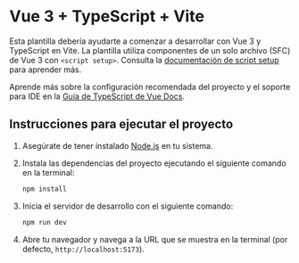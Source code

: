 # Vue 3 + TypeScript + Vite

Esta plantilla debería ayudarte a comenzar a desarrollar con Vue 3 y TypeScript en Vite. La plantilla utiliza componentes de un solo archivo (SFC) de Vue 3 con `<script setup>`. Consulta la [documentación de script setup](https://v3.vuejs.org/api/sfc-script-setup.html#sfc-script-setup) para aprender más.

Aprende más sobre la configuración recomendada del proyecto y el soporte para IDE en la [Guía de TypeScript de Vue Docs](https://vuejs.org/guide/typescript/overview.html#project-setup).

## Instrucciones para ejecutar el proyecto

1. Asegúrate de tener instalado [Node.js](https://nodejs.org/) en tu sistema.
2. Instala las dependencias del proyecto ejecutando el siguiente comando en la terminal:

   ```bash
   npm install
   ```

3. Inicia el servidor de desarrollo con el siguiente comando:

   ```bash
   npm run dev
   ```

4. Abre tu navegador y navega a la URL que se muestra en la terminal (por defecto, `http://localhost:5173`).
